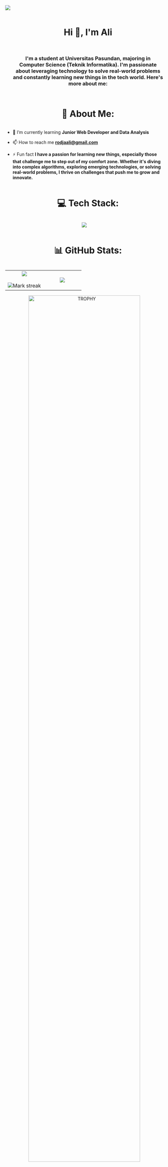 <!--horizontal divider(gradiant)-->
<img src="https://user-images.githubusercontent.com/73097560/115834477-dbab4500-a447-11eb-908a-139a6edaec5c.gif">

<!--h1 without bottom border-->
<div id="user-content-toc">
  <ul align="center">
    <summary><h1 style="display: inline-block">Hi 👋, I'm Ali</h1></summary>
  </ul>
</div>

<!--h2 without bottom border-->
<div id="user-content-toc">
  <ul align="center">
    <summary><h3 style="display: inline-block">I'm a student at Universitas Pasundan, majoring in Computer Science (Teknik Informatika). I'm passionate about leveraging technology to solve real-world problems and constantly learning new things in the tech world. Here's more about me:</h3></summary>
  </ul>
</div>

<div id="user-content-toc">
  <ul align="center">
    <summary><h1 style="display: inline-block">💫 About Me:</h1></summary>
  </ul>
</div>

- 🌱 I’m currently learning **Junior Web Developer and Data Analysis**
  
- 📫 How to reach me **rodjaali@gmail.com**
  
- ⚡ Fun fact **I have a passion for learning new things, especially those that challenge me to step out of my comfort zone. Whether it's diving into complex algorithms, exploring emerging technologies, or solving real-world problems, I thrive on challenges that push me to grow and innovate.**

<!--Stack-->
<div id="user-content-toc">
  <ul align="center">
    <summary><h1 style="display: inline-block">💻 Tech Stack:</h1></summary>
  </ul>
</div>

<p align="center">
  <a href="https://skillicons.dev" >
    <img src="https://skillicons.dev/icons?i=git,bootstrap,css,html,discord,eclipse,laravel,java,github,figma,powershell,py,php,gradle,tailwind,idea,js,kali,linux,mysql,nginx,nodejs,ps,pr,r,sqlite,unity,vscode" />
  </a>
</p>

<!--Statsr-->
<div id="user-content-toc">
  <ul align="center">
    <summary><h1 style="display: inline-block">📊 GitHub Stats:</h1></summary>
  </ul>
</div>
<table align="center">
  <tr border="none">
    <td width="50%" align="center">
      <img  align="center"  src="https://github-readme-stats.vercel.app/api?username=AliRodja&theme=radical&show_icons=true&count_private=true" />
      <br></br>
      <img  title="🔥 Get streak stats for your profile at git.io/streak-stats" alt="Mark streak" src="https://github-readme-streak-stats.herokuapp.com/?user=AliRodja&theme=radical&hide_border=false&no-bg=true" /> 
    </td>

  <td width="50%" align="center">
    <img  align="center"  src="https://github-readme-stats.anuraghazra1.vercel.app/api/top-langs/?username=AliRodja&theme=radical&hide_border=false&no-bg=true&no-frame=true&langs_count=10"/>
  </td>
  </tr>
  </table>

<div align=center>
  <a href="https://github.com/ryo-ma/github-profile-trophy" title="Go to Source">
      <img align="center" width=84% src="https://github-profile-trophy.vercel.app/?username=AliRodja&theme=radical&row=1&column=7&margin-h=15&margin-w=5&no-bg=true" alt="TROPHY" />
    </a>
</div>

<!--social media-->
<div id="user-content-toc">
  <ul align="center">
    <summary><h1 style="display: inline-block">🌐 Socials:</h1></summary>
  </ul>
</div>

<p align="center">
<a href="https://x.com/AliRodja" target="blank"><img align="center" src="https://raw.githubusercontent.com/rahuldkjain/github-profile-readme-generator/master/src/images/icons/Social/twitter.svg" alt="alirodja" height="30" width="40" /></a>
<a href="https://linkedin.com/in/aliimrnrdj" target="blank"><img align="center" src="https://raw.githubusercontent.com/rahuldkjain/github-profile-readme-generator/master/src/images/icons/Social/linked-in-alt.svg" alt="aliimrnrdj" height="30" width="40" /></a>
<a href="https://fb.com/aliimran.rodja.14" target="blank"><img align="center" src="https://raw.githubusercontent.com/rahuldkjain/github-profile-readme-generator/master/src/images/icons/Social/facebook.svg" alt="aliimrnrdj" height="30" width="40" /></a>
<a href="https://instagram.com/aliimrnrdj_" target="blank"><img align="center" src="https://raw.githubusercontent.com/rahuldkjain/github-profile-readme-generator/master/src/images/icons/Social/instagram.svg" alt="aliimrnrdj_" height="30" width="40" /></a>
<a href="https://www.youtube.com/c/aliimranrodja7652" target="blank"><img align="center" src="https://raw.githubusercontent.com/rahuldkjain/github-profile-readme-generator/master/src/images/icons/Social/youtube.svg" alt="aliimranrodja7652" height="30" width="40" /></a>
</p>

---
[![](https://visitcount.itsvg.in/api?id=AliRodja&icon=0&color=0)](https://visitcount.itsvg.in)


<!--horizontal divider(gradiant)-->
<img src="https://user-images.githubusercontent.com/73097560/115834477-dbab4500-a447-11eb-908a-139a6edaec5c.gif">
